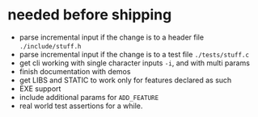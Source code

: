 # needed before shipping
- parse incremental input if the change is to a header file `./include/stuff.h`
- parse incremental input if the change is to a test file `./tests/stuff.c`
- get cli working with single character inputs `-i`, and with multi params
- finish documentation with demos
- get LIBS and STATIC to work only for features declared as such
- EXE support
- include additional params for `ADD_FEATURE`
- real world test assertions for a while.
